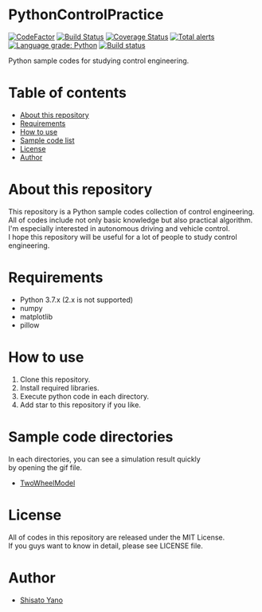 # PythonControlPractice

[![CodeFactor](https://www.codefactor.io/repository/github/shisatoyano/pythoncontrolpractice/badge)](https://www.codefactor.io/repository/github/shisatoyano/pythoncontrolpractice)
[![Build Status](https://travis-ci.com/ShisatoYano/PythonControlPractice.svg?branch=master)](https://travis-ci.com/ShisatoYano/PythonControlPractice)
[![Coverage Status](https://coveralls.io/repos/github/ShisatoYano/PythonControlPractice/badge.svg?branch=master)](https://coveralls.io/github/ShisatoYano/PythonControlPractice?branch=master)
[![Total alerts](https://img.shields.io/lgtm/alerts/g/ShisatoYano/PythonControlPractice.svg?logo=lgtm&logoWidth=18)](https://lgtm.com/projects/g/ShisatoYano/PythonControlPractice/alerts/)  
[![Language grade: Python](https://img.shields.io/lgtm/grade/python/g/ShisatoYano/PythonControlPractice.svg?logo=lgtm&logoWidth=18)](https://lgtm.com/projects/g/ShisatoYano/PythonControlPractice/context:python)
[![Build status](https://ci.appveyor.com/api/projects/status/sw6nn7yddmbr37xs?svg=true)](https://ci.appveyor.com/project/ShisatoYano/pythoncontrolpractice)

Python sample codes for studying control engineering.

# Table of contents
* [About this repository](#about-this-repository)  
* [Requirements](#requirements)  
* [How to use](#how-to-use)  
* [Sample code list](#sample-code-list)
* [License](#license)  
* [Author](#author)  

# About this repository
This repository is a Python sample codes collection of control engineering.  
All of codes include not only basic knowledge but also practical algorithm.  
I'm especially interested in autonomous driving and vehicle control.  
I hope this repository will be useful for a lot of people to study control engineering.  

# Requirements
* Python 3.7.x (2.x is not supported)
* numpy
* matplotlib
* pillow

# How to use
1. Clone this repository.
2. Install required libraries.
3. Execute python code in each directory.
4. Add star to this repository if you like.

# Sample code directories
In each directories, you can see a simulation result quickly  
by opening the gif file.  

* [TwoWheelModel](TwoWheelModel)

# License
All of codes in this repository are released under the MIT License.  
If you guys want to know in detail, please see LICENSE file.  

# Author
* [Shisato Yano](https://github.com/ShisatoYano)